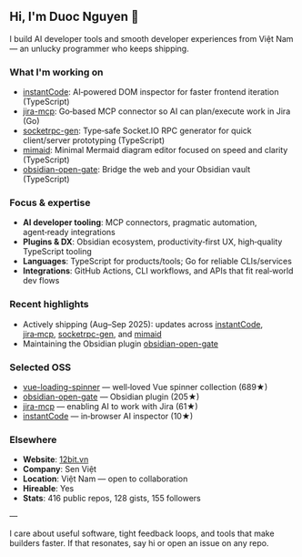 ## Hi, I'm Duoc Nguyen 👋

I build AI developer tools and smooth developer experiences from Việt Nam — an unlucky programmer who keeps shipping.

### What I'm working on
- [instantCode](https://github.com/nguyenvanduocit/instantCode): AI‑powered DOM inspector for faster frontend iteration (TypeScript)
- [jira-mcp](https://github.com/nguyenvanduocit/jira-mcp): Go‑based MCP connector so AI can plan/execute work in Jira (Go)
- [socketrpc-gen](https://github.com/nguyenvanduocit/socketrpc-gen): Type‑safe Socket.IO RPC generator for quick client/server prototyping (TypeScript)
- [mimaid](https://github.com/nguyenvanduocit/mimaid): Minimal Mermaid diagram editor focused on speed and clarity (TypeScript)
- [obsidian-open-gate](https://github.com/nguyenvanduocit/obsidian-open-gate): Bridge the web and your Obsidian vault (TypeScript)

### Focus & expertise
- **AI developer tooling**: MCP connectors, pragmatic automation, agent‑ready integrations
- **Plugins & DX**: Obsidian ecosystem, productivity‑first UX, high‑quality TypeScript tooling
- **Languages**: TypeScript for products/tools; Go for reliable CLIs/services
- **Integrations**: GitHub Actions, CLI workflows, and APIs that fit real‑world dev flows

### Recent highlights
- Actively shipping (Aug–Sep 2025): updates across [instantCode](https://github.com/nguyenvanduocit/instantCode), [jira‑mcp](https://github.com/nguyenvanduocit/jira-mcp), [socketrpc-gen](https://github.com/nguyenvanduocit/socketrpc-gen), and [mimaid](https://github.com/nguyenvanduocit/mimaid)
- Maintaining the Obsidian plugin [obsidian-open-gate](https://github.com/nguyenvanduocit/obsidian-open-gate)

### Selected OSS
- [vue-loading-spinner](https://github.com/nguyenvanduocit/vue-loading-spinner) — well‑loved Vue spinner collection (689★)
- [obsidian-open-gate](https://github.com/nguyenvanduocit/obsidian-open-gate) — Obsidian plugin (205★)
- [jira-mcp](https://github.com/nguyenvanduocit/jira-mcp) — enabling AI to work with Jira (61★)
- [instantCode](https://github.com/nguyenvanduocit/instantCode) — in‑browser AI inspector (10★)

### Elsewhere
- **Website**: [12bit.vn](https://12bit.vn)
- **Company**: Sen Việt
- **Location**: Việt Nam — open to collaboration
- **Hireable**: Yes
- **Stats**: 416 public repos, 128 gists, 155 followers

—

I care about useful software, tight feedback loops, and tools that make builders faster. If that resonates, say hi or open an issue on any repo.
